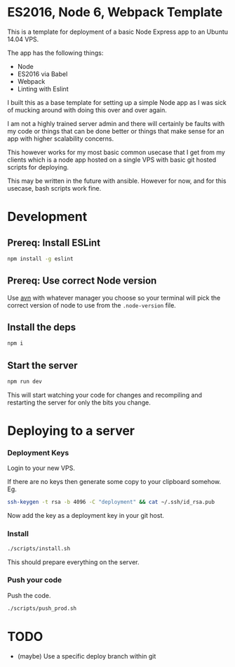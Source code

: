 # ES2016, Node 6, Webpack Template

This is a template for deployment of a basic Node Express app to an Ubuntu 14.04 VPS.

The app has the following things:

* Node
* ES2016 via Babel
* Webpack
* Linting with Eslint

I built this as a base template for setting up a simple Node app as I was sick of mucking around with doing this over and over again.

I am not a highly trained server admin and there will certainly be faults with my code or things that can be done better or things that make sense for an app with higher scalability concerns.

This however works for my most basic common usecase that I get from my clients which is a node app hosted on a single VPS with basic git hosted scripts for deploying.

This may be written in the future with ansible. However for now, and for this usecase, bash scripts work fine.

# Development

## Prereq: Install ESLint

```bash
npm install -g eslint
```

## Prereq: Use correct Node version
Use [avn](https://github.com/wbyoung/avn) with whatever manager you choose so your terminal will pick the correct version of node to use from the `.node-version` file.

## Install the deps

```bash
npm i
```

## Start the server

```bash
npm run dev
```

This will start watching your code for changes and recompiling and restarting the server for only the bits you change.

# Deploying to a server

### Deployment Keys
Login to your new VPS.

If there are no keys then generate some copy to your clipboard somehow. Eg.

```bash
ssh-keygen -t rsa -b 4096 -C "deployment" && cat ~/.ssh/id_rsa.pub
```

Now add the key as a deployment key in your git host.

### Install

```bash
./scripts/install.sh
```

This should prepare everything on the server.

### Push your code

Push the code.

```bash
./scripts/push_prod.sh
```

# TODO

* (maybe) Use a specific deploy branch within git
